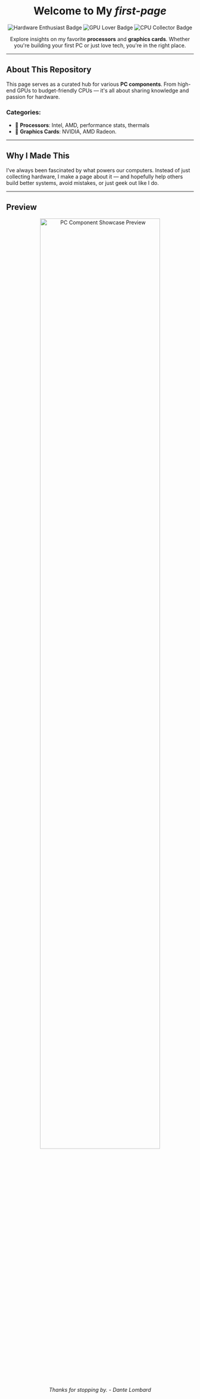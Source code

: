 <h1 align="center">Welcome to My <em>first-page</em></h1>

<p align="center">
  <img src="https://img.shields.io/badge/Hardware-Enthusiast-blue?style=for-the-badge&logo=amd" alt="Hardware Enthusiast Badge">
  <img src="https://img.shields.io/badge/GPU-Lover-red?style=for-the-badge&logo=nvidia" alt="GPU Lover Badge">
  <img src="https://img.shields.io/badge/CPU-Collector-yellow?style=for-the-badge&logo=intel" alt="CPU Collector Badge">
</p>

<p align="center">
  Explore insights on my favorite <strong>processors</strong> and <strong>graphics cards</strong>. Whether you're building your first PC or just love tech, you're in the right place.
</p>

---

## About This Repository

This page serves as a curated hub for various **PC components**. From high-end GPUs to budget-friendly CPUs — it's all about sharing knowledge and passion for hardware.

### Categories:

- 🔹 **Processors**: Intel, AMD, performance stats, thermals
- 🔹 **Graphics Cards**: NVIDIA, AMD Radeon.

---

## Why I Made This

I’ve always been fascinated by what powers our computers. Instead of just collecting hardware, I make a page about it — and hopefully help others build better systems, avoid mistakes, or just geek out like I do.

---

## Preview

<p align="center">
  <img src="https://raw.githubusercontent.com/your-username/your-repo-name/main/assets/preview.png" alt="PC Component Showcase Preview" width="80%">
</p>


<p align="center">
  <em>Thanks for stopping by. - Dante Lombard</em>
</p>
